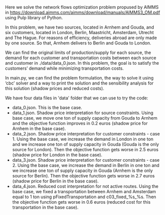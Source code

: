 Here we solve the network flows optimization problem propused by AIMMS in https://download.aimms.com/aimms/download/manuals/AIMMS3_OM.pdf using Pulp library of Python.

In this problem, we have two sources, located in Arnhem and Gouda, and six customers, located in London, Berlin, Maastricht, Amsterdam, Utrecht and The Hague. For reasons of efficiency, deliveries abroad are only made by one source. So that, Arnhem delivers to Berlin and Gouda to London.

We can find the original limits of production/supply for each source, the demand for each customer and transportation costs between each source and customer in ./data/data_0.json. In this problem, the goal is to satisfy the customers’ demand while minimizing transportation costs.

In main.py, we can find the problem formulation, the way to solve it using ‘cbc’ solver and a way to print the solution and the sensibility analysis for this solution (shadow prices and reduced costs).

We have four data files in 'data' folder that we can use to try the code:
* data_0.json. This is the base case.
* data_1.json. Shadow price interpretation for source constraints. Using base case, we move one ton of supply capacity from Gouda to Arnhem and the objective function improves in 0.2 euros (shadow price for Arnhem in the base case).
* data_2.json. Shadow price interpretation for customer constraints - case 1. Using the base case, we increase the demand in London in one ton and we increase one ton of supply capacity in Gouda (Gouda is the only source for London). Then the objective function gets worse in 2.5 euros (shadow price for London in the base case).
* data_3.json. Shadow price interpretation for customer constraints - case 2. Using the base case, we increase the demand in Berlin in one ton and we increase one ton of supply capacity in Gouda (Arnhem is the only source for Berlin). Then the objective function gets worse in 2.7 euros (shadow price for Berlin in the base case).
* data_4.json. Reduced cost interpretation for not active routes. Using the base case, we fixed a transportation between Arnhem and Amsterdam equal to 1 ton using pFixedTransportation and c03_fixed_%s_%s. Then the objective function gets worse in 0.6 euros (reduced cost for this transportation in the base case).